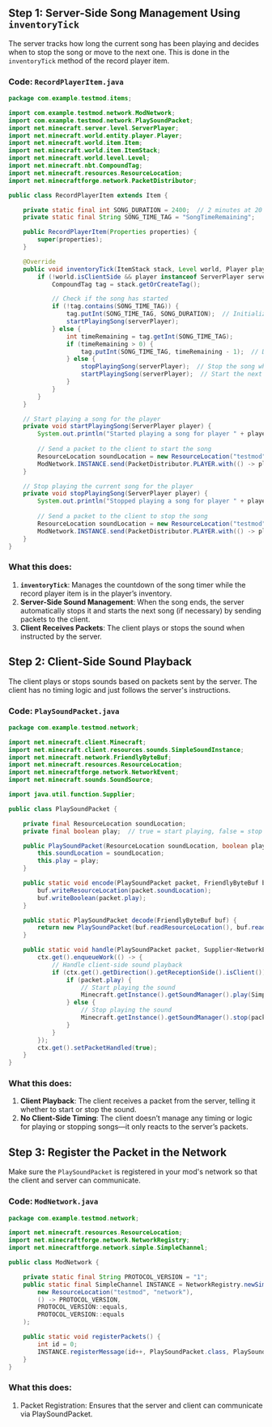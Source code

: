 ## Step 1: **Server-Side Song Management Using `inventoryTick`**

The server tracks how long the current song has been playing and decides when to stop the song or move to the next one. This is done in the `inventoryTick` method of the record player item.

### Code: `RecordPlayerItem.java`

```java
package com.example.testmod.items;

import com.example.testmod.network.ModNetwork;
import com.example.testmod.network.PlaySoundPacket;
import net.minecraft.server.level.ServerPlayer;
import net.minecraft.world.entity.player.Player;
import net.minecraft.world.item.Item;
import net.minecraft.world.item.ItemStack;
import net.minecraft.world.level.Level;
import net.minecraft.nbt.CompoundTag;
import net.minecraft.resources.ResourceLocation;
import net.minecraftforge.network.PacketDistributor;

public class RecordPlayerItem extends Item {

    private static final int SONG_DURATION = 2400;  // 2 minutes at 20 ticks/second
    private static final String SONG_TIME_TAG = "SongTimeRemaining";

    public RecordPlayerItem(Properties properties) {
        super(properties);
    }

    @Override
    public void inventoryTick(ItemStack stack, Level world, Player player, int slot, boolean isSelected) {
        if (!world.isClientSide && player instanceof ServerPlayer serverPlayer) {
            CompoundTag tag = stack.getOrCreateTag();

            // Check if the song has started
            if (!tag.contains(SONG_TIME_TAG)) {
                tag.putInt(SONG_TIME_TAG, SONG_DURATION);  // Initialize the song duration
                startPlayingSong(serverPlayer);
            } else {
                int timeRemaining = tag.getInt(SONG_TIME_TAG);
                if (timeRemaining > 0) {
                    tag.putInt(SONG_TIME_TAG, timeRemaining - 1);  // Decrease the time remaining
                } else {
                    stopPlayingSong(serverPlayer);  // Stop the song when time runs out
                    startPlayingSong(serverPlayer);  // Start the next song if necessary
                }
            }
        }
    }

    // Start playing a song for the player
    private void startPlayingSong(ServerPlayer player) {
        System.out.println("Started playing a song for player " + player.getUUID());
        
        // Send a packet to the client to start the song
        ResourceLocation soundLocation = new ResourceLocation("testmod", "sounds/my_custom_record");
        ModNetwork.INSTANCE.send(PacketDistributor.PLAYER.with(() -> player), new PlaySoundPacket(soundLocation, true));
    }

    // Stop playing the current song for the player
    private void stopPlayingSong(ServerPlayer player) {
        System.out.println("Stopped playing a song for player " + player.getUUID());
        
        // Send a packet to the client to stop the song
        ResourceLocation soundLocation = new ResourceLocation("testmod", "sounds/my_custom_record");
        ModNetwork.INSTANCE.send(PacketDistributor.PLAYER.with(() -> player), new PlaySoundPacket(soundLocation, false));
    }
}
```

### What this does:
1. **`inventoryTick`**: Manages the countdown of the song timer while the record player item is in the player’s inventory.
2. **Server-Side Sound Management**: When the song ends, the server automatically stops it and starts the next song (if necessary) by sending packets to the client.
3. **Client Receives Packets**: The client plays or stops the sound when instructed by the server.


## Step 2: **Client-Side Sound Playback**

The client plays or stops sounds based on packets sent by the server. The client has no timing logic and just follows the server's instructions.

### Code: `PlaySoundPacket.java`

```java
package com.example.testmod.network;

import net.minecraft.client.Minecraft;
import net.minecraft.client.resources.sounds.SimpleSoundInstance;
import net.minecraft.network.FriendlyByteBuf;
import net.minecraft.resources.ResourceLocation;
import net.minecraftforge.network.NetworkEvent;
import net.minecraft.sounds.SoundSource;

import java.util.function.Supplier;

public class PlaySoundPacket {

    private final ResourceLocation soundLocation;
    private final boolean play;  // true = start playing, false = stop playing

    public PlaySoundPacket(ResourceLocation soundLocation, boolean play) {
        this.soundLocation = soundLocation;
        this.play = play;
    }

    public static void encode(PlaySoundPacket packet, FriendlyByteBuf buf) {
        buf.writeResourceLocation(packet.soundLocation);
        buf.writeBoolean(packet.play);
    }

    public static PlaySoundPacket decode(FriendlyByteBuf buf) {
        return new PlaySoundPacket(buf.readResourceLocation(), buf.readBoolean());
    }

    public static void handle(PlaySoundPacket packet, Supplier<NetworkEvent.Context> ctx) {
        ctx.get().enqueueWork(() -> {
            // Handle client-side sound playback
            if (ctx.get().getDirection().getReceptionSide().isClient()) {
                if (packet.play) {
                    // Start playing the sound
                    Minecraft.getInstance().getSoundManager().play(SimpleSoundInstance.forMusic(packet.soundLocation));
                } else {
                    // Stop playing the sound
                    Minecraft.getInstance().getSoundManager().stop(packet.soundLocation, SoundSource.RECORDS);
                }
            }
        });
        ctx.get().setPacketHandled(true);
    }
}
```

### What this does:
1. **Client Playback**: The client receives a packet from the server, telling it whether to start or stop the sound.
2. **No Client-Side Timing**: The client doesn’t manage any timing or logic for playing or stopping songs—it only reacts to the server’s packets.


## Step 3: **Register the Packet in the Network**

Make sure the `PlaySoundPacket` is registered in your mod's network so that the client and server can communicate.

### Code: `ModNetwork.java`

```java
package com.example.testmod.network;

import net.minecraft.resources.ResourceLocation;
import net.minecraftforge.network.NetworkRegistry;
import net.minecraftforge.network.simple.SimpleChannel;

public class ModNetwork {

    private static final String PROTOCOL_VERSION = "1";
    public static final SimpleChannel INSTANCE = NetworkRegistry.newSimpleChannel(
        new ResourceLocation("testmod", "network"),
        () -> PROTOCOL_VERSION,
        PROTOCOL_VERSION::equals,
        PROTOCOL_VERSION::equals
    );

    public static void registerPackets() {
        int id = 0;
        INSTANCE.registerMessage(id++, PlaySoundPacket.class, PlaySoundPacket::encode, PlaySoundPacket::decode, PlaySoundPacket::handle);
    }
}
```

### What this does:
1. Packet Registration: Ensures that the server and client can communicate via PlaySoundPacket.
